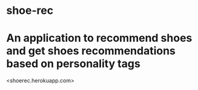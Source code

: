 # shoe-rec
# An application to recommend shoes and get shoes recommendations based on personality tags

<shoerec.herokuapp.com>
